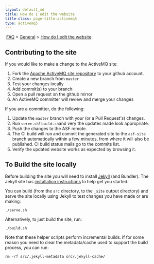 ```yaml
---
layout: default_md
title: How do I edit the website 
title-class: page-title-activemq5
type: activemq5
---
```


 [FAQ](faq) > [General](general) > [How do I edit the website](how-do-i-edit-the-website)

Contributing to the site
------------------------
If you would like to make a change to the ActiveMQ site:

1. Fork the [Apache ActiveMQ site repository](https://github.com/apache/activemq-website) to your github account.
2. Create a new branch from `master`
3. Test your changes locally
4. Add commit(s) to your branch
5. Open a pull request on the github mirror
6. An ActiveMQ committer will review and merge your changes

If you are a committer, do the following:

1. Update the `master` branch with your (or a Pull Request's) changes.
2. Run `serve.sh`/ `build.sh`and very the updates made look appropriate.
3. Push the changes to the ASF remote.
4. The CI build will run and commit the generated site to the `asf-site` branch automatically within a few minutes, from where it will also be published. CI build status mails go to the commits list.
4. Verify the updated website works as expected by browsing it.


To Build the site locally
-------------------------
Before building the site you will need to install [Jekyll](https://jekyllrb.com/) (and Bundler).  The Jekyll site has [installation instructions](https://jekyllrb.com/docs/installation/) to help get you started.

You can build (from the `src` directory, to the `_site` output directory) and serve the site locally using Jekyll to test changes you have made or are making:

    ./serve.sh

Alternatively, to just build the site, run:

    ./build.sh

Note that these helper scripts perform incremental builds. If for some reason you need to clear the metadata/cache used to support the build process, you can run:

    rm -rf src/.jekyll-metadata src/.jekyll-cache/